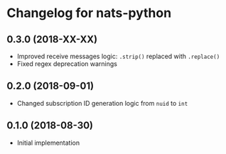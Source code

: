 # Changelog for nats-python

## 0.3.0 (2018-XX-XX)

- Improved receive messages logic: `.strip()` replaced with `.replace()`
- Fixed regex deprecation warnings

## 0.2.0 (2018-09-01)

- Changed subscription ID generation logic from `nuid` to `int`

## 0.1.0 (2018-08-30)

- Initial implementation
